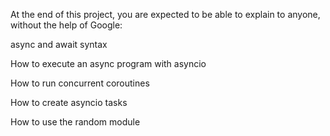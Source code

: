 At the end of this project, you are expected to be able to explain to anyone, without the help of Google:

async and await syntax

How to execute an async program with asyncio

How to run concurrent coroutines

How to create asyncio tasks

How to use the random module